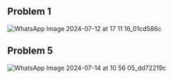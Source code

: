 ## Problem 1<br>
![WhatsApp Image 2024-07-12 at 17 11 16_01cd586c](https://github.com/user-attachments/assets/6e129a63-bd76-4a07-aa2f-ea41ccf54948)
<br>
## Problem 5<br>
![WhatsApp Image 2024-07-14 at 10 56 05_dd72219c](https://github.com/user-attachments/assets/75b2d4e7-f461-4318-a796-4bfca0f060b0)

